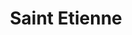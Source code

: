 ---
title: "Saint Etienne"
summary: "English indie pop band, founded in London in 1990. They are named after the French football team AS Saint-Étienne."
image: "saint-etienne.jpg"
---